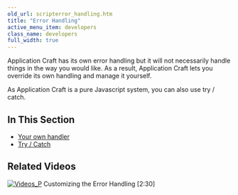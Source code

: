 ```yaml
---
old_url: scripterror_handling.htm
title: "Error Handling"
active_menu_item: developers
class_name: developers
full_width: true
---
```



Application Craft has its own error handling but it will not necessarily handle things in the way you would like. As a result, Application Craft lets you override its own handling and manage it yourself.

As Application Craft is a pure Javascript system, you can also use try / catch.

## In This Section

 - [Your own handler](/developers/documentation/scripting-apis/client-scripting-overview/error-handling/your-own-error-handler)
 - [Try / Catch](/developers/documentation/scripting-apis/client-scripting-overview/error-handling/try-catch)

## Related Videos

[![Videos\_P](/img/docs/videos_p.png)](http://www.youtube.com/v/VnqUqPeXDSE?autoplay=1&hd=1&fs=1&showsearch=0&rel=0&) Customizing the Error Handling [2:30]
